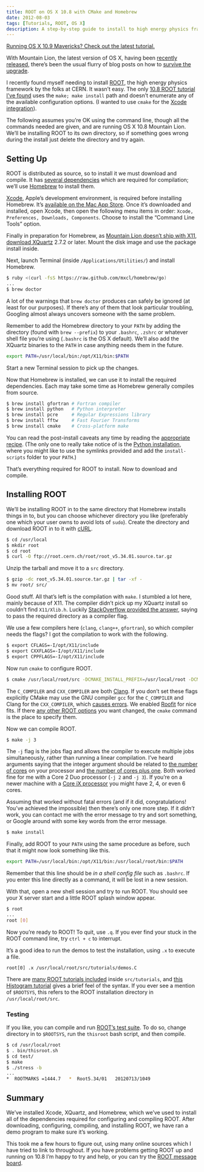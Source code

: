 ```yaml
---
title: ROOT on OS X 10.8 with CMake and Homebrew
date: 2012-08-03
tags: [Tutorials, ROOT, OS X]
description: A step-by-step guide to install to high energy physics framework ROOT on OS X 10.8 with CMake and Homebrew.
---
```


<div class="alert">
  <a href="/2016/02/root-on-os-x-el-capitan/">
    Running OS X 10.9 Mavericks? Check out the latest tutorial.
  </a>
</div>

With Mountain Lion, the latest version of OS X, having been [recently released](http://www.theverge.com/2012/7/25/3186764/apple-os-x-10-8-mountain-lion-released), there’s been the usual flurry of blog posts on how to [survive the upgrade](http://robots.thoughtbot.com/post/27985816073/the-hitchhikers-guide-to-riding-a-mountain-lion).

I recently found myself needing to install [ROOT](http://root.cern.ch/), the high energy physics framework by the folks at CERN. It wasn’t easy. The only [10.8 ROOT tutorial I’ve found](http://blog.philippklaus.de/2012/06/installing-root-cern-on-mac-os-x-10-8-mountain-lion/) uses the `make; make install` path and doesn’t enumerate any of the available configuration options. (I wanted to use `cmake` for the [Xcode integration](http://root.cern.ch/drupal/content/building-root-cmake)).

The following assumes you’re OK using the command line, though all the commands needed are given, and are running OS X 10.8 Mountain Lion. We’ll be installing ROOT to its own directory, so if something goes wrong during the install just delete the directory and try again.

## Setting Up

ROOT is distributed as source, so to install it we must download and compile. It has [several dependencies](http://root.cern.ch/drupal/content/build-prerequisites) which are required for compilation; we’ll use [Homebrew](http://mxcl.github.com/homebrew/) to install them.

[Xcode](https://developer.apple.com/xcode/), Apple’s development environment, is required before installing Homebrew. It’s [available on the Mac App Store](http://itunes.apple.com/us/app/xcode/id497799835?ls=1&mt=12). Once it’s downloaded and installed, open Xcode, then open the following menu items in order: `Xcode, Preferences, Downloads, Components`. Choose to install the “Command Line Tools” option.

Finally in preparation for Homebrew, as [Mountain Lion doesn’t ship with X11](http://support.apple.com/kb/HT5293), [download XQuartz](http://xquartz.macosforge.org/landing/) 2.7.2 or later. Mount the disk image and use the package install inside.

Next, launch Terminal (inside `/Applications/Utilities/`) and install Homebrew.

```bash
$ ruby <(curl -fsS https://raw.github.com/mxcl/homebrew/go)
...
$ brew doctor
```

A lot of the warnings that `brew doctor` produces can safely be ignored (at least for our purposes). If there’s any of them that look particular troubling, Googling almost always uncovers someone with the same problem.

Remember to add the Homebrew directory to your `PATH` by adding the directory (found with `brew --prefix`) to your `.bashrc`, `.zshrc` or whatever shell file you’re using (`.bashrc` is the OS X default). We’ll also add the XQuartz binaries to the `PATH` in case anything needs them in the future.

```bash
export PATH=/usr/local/bin:/opt/X11/bin:$PATH
```

Start a new Terminal session to pick up the changes.

Now that Homebrew is installed, we can use it to install the required dependencies. Each may take some time as Homebrew generally compiles from source.

```bash
$ brew install gfortran # Fortran compiler
$ brew install python   # Python interpreter
$ brew install pcre     # Regular Expressions library
$ brew install fftw     # Fast Fourier Transforms
$ brew install cmake    # Cross-platform make
```

You can read the post-install caveats any time by reading the [appropriate recipe](https://github.com/mxcl/homebrew/tree/master/Library/Formula). (The only one to really take notice of is the [Python installation](https://github.com/mxcl/homebrew/blob/master/Library/Formula/python.rb), where you might like to use the symlinks provided and add the `install-scripts` folder to your `PATH`.)

That’s everything required for ROOT to install. Now to download and compile.

## Installing ROOT

We’ll be installing ROOT in to the same directory that Homebrew installs things in to, but you can choose whichever directory you like (preferably one which your user owns to avoid lots of `sudo`). Create the directory and download ROOT in to it with [cURL](http://curl.haxx.se/docs/manpage.html).

```bash
$ cd /usr/local
$ mkdir root
$ cd root
$ curl -O ftp://root.cern.ch/root/root_v5.34.01.source.tar.gz
```

Unzip the tarball and move it to a `src` directory.

```bash
$ gzip -dc root_v5.34.01.source.tar.gz | tar -xf -
$ mv root/ src/
```

Good stuff. All that’s left is the compilation with `make`. I stumbled a lot here, mainly because of X11. The compiler didn’t pick up my XQuartz install so couldn’t find `X11/Xlib.h`. Luckily [StackOverflow provided the answer](http://stackoverflow.com/questions/11465258/xlib-h-not-found-when-building-graphviz-on-mountain-lion), saying to pass the required directory as a compiler flag.

We use a few compilers here (`clang`, `clang++`, `gfortran`), so which compiler needs the flags? I got the compilation to work with the following.

```bash
$ export CFLAGS=-I/opt/X11/include
$ export CXXFLAGS=-I/opt/X11/include
$ export CPPFLAGS=-I/opt/X11/include
```

Now run `cmake` to configure ROOT.

```bash
$ cmake /usr/local/root/src -DCMAKE_INSTALL_PREFIX=/usr/local/root -DCMAKE_C_COMPILER=clang -DCMAKE_CXX_COMPILER=clang++ -Droofit=ON
```

The `C_COMPILER` and `CXX_COMPILER` are both [Clang](http://en.wikipedia.org/wiki/Clang). If you don’t set these flags explicitly CMake may use the GNU compiler `gcc` for the `C_COMPILER` and Clang for the `CXX_COMPILER`, which [causes errors](https://savannah.cern.ch/bugs/?96160). We enabled [Roofit](http://roofit.sourceforge.net) for nice fits. If there [any other ROOT options](http://root.cern.ch/drupal/content/building-root-cmake#options) you want changed, the `cmake` command is the place to specify them.

Now we can compile ROOT.

```bash
$ make -j 3
```

The `-j` flag is the jobs flag and allows the compiler to execute multiple jobs simultaneously, rather than running a linear compilation. I’ve heard arguments saying that the integer argument should be related to [the number of cores](http://root.cern.ch/drupal/content/building-root-cmake#options) on your processor and [the number of cores plus one](http://www.timocharis.com/help/jn.html). Both worked fine for me with a Core 2 Duo processor (`-j 2` and `-j 3`). If you’re on a newer machine with a [Core iX processor](http://en.wikipedia.org/wiki/Intel_Core#Sandy_Bridge_microarchitecture_based) you might have 2, 4, or even 6 cores.

Assuming that worked without fatal errors (and if it did, congratulations! You’ve achieved the impossible) then there’s only one more step. If it *didn’t* work, you can contact me with the error message to try and sort something, or Google around with some key words from the error message.

```bash
$ make install
```

Finally, add ROOT to your `PATH` using the same procedure as before, such that it might now look something like this.

```bash
export PATH=/usr/local/bin:/opt/X11/bin:/usr/local/root/bin:$PATH
```

Remember that this line should be *in a shell config file* such as `.bashrc`. If you enter this line directly as a command, it will be lost in a new session.

With that, open a new shell session and try to run ROOT. You should see your X server start and a little ROOT splash window appear.

```bash
$ root
...
root [0]
```

Now you’re ready to ROOT! To quit, use `.q`. If you ever find your stuck in the ROOT command line, try `ctrl + c` to interrupt.

It’s a good idea to run the demos to test the installation, using `.x` to execute a file.

```
root[0] .x /usr/local/root/src/tutorials/demos.C
```

There are [many ROOT tutorials included](http://root.cern.ch/root/html/tutorials/) inside `src/tutorials`, and [this Histogram tutorial](http://www.slac.stanford.edu/BFROOT/www/doc/workbook/root1/root1.html) gives a brief feel of the syntax. If you ever see a mention of `$ROOTSYS`, this refers to the ROOT installation directory in `/usr/local/root/src`.

### Testing

If you like, you can compile and run [ROOT’s test suite](http://root.cern.ch/drupal/content/benchmarking). To do so, change directory in to `$ROOTSYS`, run the `thisroot` bash script, and then compile.

```bash
$ cd /usr/local/root
$ . bin/thisroot.sh
$ cd test/
$ make
$ ./stress -b
...
*  ROOTMARKS =1444.7   *  Root5.34/01   20120713/1049
```

## Summary

We’ve installed Xcode, XQuartz, and Homebrew, which we’ve used to install all of the dependencies required for configuring and compiling ROOT. After downloading, configuring, compiling, and installing ROOT, we have ran a demo program to make sure it’s working.

This took me a few hours to figure out, using many online sources which I have tried to link to throughout. If you have problems getting ROOT up and running on 10.8 I’m happy to try and help, or you can try the [ROOT message board](http://root.cern.ch/phpBB3/index.php).
